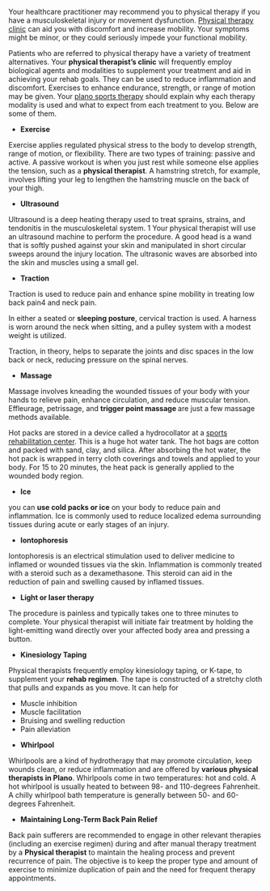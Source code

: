 
<p>Your healthcare practitioner may recommend you to physical therapy if you have a musculoskeletal injury or movement dysfunction. <a class="inline_disabled" href="https://p5perform.com/" target="_blank" rel="noopener noreferrer">Physical therapy clinic</a>&nbsp;can aid you with discomfort and increase mobility. Your symptoms might be minor, or they could seriously impede your functional mobility.</p>
<p>Patients who are referred to physical therapy have a variety of treatment alternatives. Your <strong>physical therapist&rsquo;s clinic</strong> will frequently employ biological agents and modalities to supplement your treatment and aid in achieving your rehab goals. They can be used to reduce inflammation and discomfort. Exercises to enhance endurance, strength, or range of motion may be given. Your <a class="inline_disabled" href="https://p5perform.com/services/physical-rehab/" target="_blank" rel="noopener noreferrer">plano sports therapy</a>&nbsp;should explain why each therapy modality is used and what to expect from each treatment to you. Below are some of them.</p>
<ul>
    <li><strong>Exercise</strong></li>
</ul>
<p>Exercise applies regulated physical stress to the body to develop strength, range of motion, or flexibility. There are two types of training: passive and active. A passive workout is when you just rest while someone else applies the tension, such as a <strong>physical therapist</strong>. A hamstring stretch, for example, involves lifting your leg to lengthen the hamstring muscle on the back of your thigh.</p>
<ul>
    <li><strong>Ultrasound</strong></li>
</ul>
<p>Ultrasound is a deep heating therapy used to treat sprains, strains, and tendonitis in the musculoskeletal system. 1 Your physical therapist will use an ultrasound machine to perform the procedure. A good head is a wand that is softly pushed against your skin and manipulated in short circular sweeps around the injury location. The ultrasonic waves are absorbed into the skin and muscles using a small gel.</p>
<ul>
    <li><strong>Traction</strong></li>
</ul>
<p>Traction is used to reduce pain and enhance spine mobility in treating low back pain4 and neck pain.</p>
<p>In either a seated or <strong>sleeping posture</strong>, cervical traction is used. A harness is worn around the neck when sitting, and a pulley system with a modest weight is utilized.</p>
<p>Traction, in theory, helps to separate the joints and disc spaces in the low back or neck, reducing pressure on the spinal nerves.</p>
<ul>
    <li><strong>Massage</strong></li>
</ul>
<p>Massage involves kneading the wounded tissues of your body with your hands to relieve pain, enhance circulation, and reduce muscular tension. Effleurage, petrissage, and <strong>trigger point massage </strong>are just a few massage methods available.</p>
<p>Hot packs are stored in a device called a hydrocollator at a <a class="inline_disabled" href="https://p5perform.com/services/physical-rehab/" target="_blank" rel="noopener noreferrer">sports rehabilitation center</a>. This is a huge hot water tank. The hot bags are cotton and packed with sand, clay, and silica. After absorbing the hot water, the hot pack is wrapped in terry cloth coverings and towels and applied to your body. For 15 to 20 minutes, the heat pack is generally applied to the wounded body region.</p>
<ul>
    <li><strong>Ice</strong></li>
</ul>
<p>you can <strong>use cold packs or ice</strong> on your body to reduce pain and inflammation. Ice is commonly used to reduce localized edema surrounding tissues during acute or early stages of an injury.</p>
<ul>
    <li><strong>Iontophoresis</strong></li>
</ul>
<p>Iontophoresis is an electrical stimulation used to deliver medicine to inflamed or wounded tissues via the skin. Inflammation is commonly treated with a steroid such as a dexamethasone. This steroid can aid in the reduction of pain and swelling caused by inflamed tissues.</p>
<ul>
    <li><strong>Light or laser therapy</strong></li>
</ul>
<p>The procedure is painless and typically takes one to three minutes to complete. Your physical therapist will initiate fair treatment by holding the light-emitting wand directly over your affected body area and pressing a button.</p>
<ul>
    <li><strong>Kinesiology Taping</strong></li>
</ul>
<p>Physical therapists frequently employ kinesiology taping, or K-tape, to supplement your <strong>rehab regimen</strong>. The tape is constructed of a stretchy cloth that pulls and expands as you move. It can help for</p>
<ul>
    <li>Muscle inhibition</li>
    <li>Muscle facilitation</li>
    <li>Bruising and swelling reduction</li>
    <li>Pain alleviation</li>
</ul>
<ul>
    <li><strong>Whirlpool</strong></li>
</ul>
<p>Whirlpools are a kind of hydrotherapy that may promote circulation, keep wounds clean, or reduce inflammation and are offered by <strong>various physical therapists in Plano</strong>. Whirlpools come in two temperatures: hot and cold. A hot whirlpool is usually heated to between 98- and 110-degrees Fahrenheit. A chilly whirlpool bath temperature is generally between 50- and 60-degrees Fahrenheit.</p>
<ul>
    <li><strong>Maintaining Long-Term Back Pain Relief</strong></li>
</ul>
<p>Back pain sufferers are recommended to engage in other relevant therapies (including an exercise regimen) during and after manual therapy treatment by a <strong>Physical therapist</strong> to maintain the healing process and prevent recurrence of pain. The objective is to keep the proper type and amount of exercise to minimize duplication of pain and the need for frequent therapy appointments.</p>
<p>&nbsp;</p>
